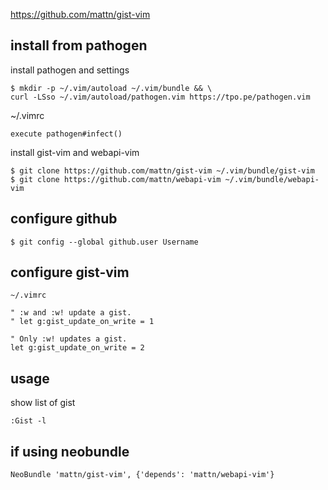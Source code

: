 https://github.com/mattn/gist-vim

install from pathogen 
------------------
install pathogen and settings
```console
$ mkdir -p ~/.vim/autoload ~/.vim/bundle && \
curl -LSso ~/.vim/autoload/pathogen.vim https://tpo.pe/pathogen.vim
```
~/.vimrc
```vim
execute pathogen#infect()
```

install gist-vim and webapi-vim
```console
$ git clone https://github.com/mattn/gist-vim ~/.vim/bundle/gist-vim
$ git clone https://github.com/mattn/webapi-vim ~/.vim/bundle/webapi-vim
```


configure github
-----------------
```console
$ git config --global github.user Username
```


configure gist-vim
------------
`~/.vimrc`
```vim
" :w and :w! update a gist.
" let g:gist_update_on_write = 1

" Only :w! updates a gist.
let g:gist_update_on_write = 2
```


usage
---------
show list of gist

```vim
:Gist -l
```



if using neobundle
---------
```vim
NeoBundle 'mattn/gist-vim', {'depends': 'mattn/webapi-vim'}
```
